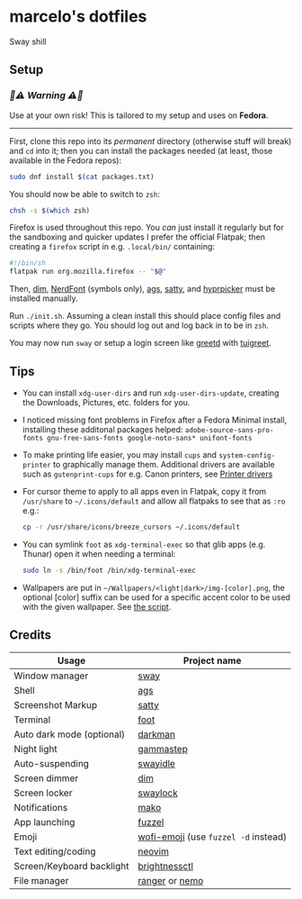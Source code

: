 # marcelo's dotfiles

Sway shill

## Setup

### _🚧⚠️ Warning ⚠️🚧_

Use at your own risk! This is tailored to my setup and uses on **Fedora**.

---

First, clone this repo into its _permanent_ directory (otherwise stuff will
break) and `cd` into it; then you can install the packages needed (at least,
those available in the Fedora repos):

```bash
sudo dnf install $(cat packages.txt)
```

You should now be able to switch to `zsh`:

```bash
chsh -s $(which zsh)
```

Firefox is used throughout this repo. You _can_ just install it regularly but
for the sandboxing and quicker updates I prefer the official Flatpak; then
creating a `firefox` script in e.g. `.local/bin/` containing:

```bash
#!/bin/sh
flatpak run org.mozilla.firefox -- "$@"
```

Then, [dim], [NerdFont] (symbols only), [ags], [satty], and [hyprpicker] must
be installed manually.

Run `./init.sh`. Assuming a clean install this should place config files and
scripts where they go. You should log out and log back in to be in `zsh`.

You may now run `sway` or setup a login screen like [greetd] with [tuigreet].

## Tips

- You can install `xdg-user-dirs` and run `xdg-user-dirs-update`, creating
  the Downloads, Pictures, etc. folders for you.
- I noticed missing font problems in Firefox after a Fedora Minimal
  install, installing these additonal packages helped:
  `adobe-source-sans-pro-fonts gnu-free-sans-fonts google-noto-sans*
unifont-fonts`
- To make printing life easier, you may install `cups` and
  `system-config-printer` to graphically manage them. Additional drivers are
  available such as `gutenprint-cups` for e.g. Canon printers, see
  [Printer drivers](https://wiki.archlinux.org/title/CUPS#Printer_drivers)
- For cursor theme to apply to all apps even in Flatpak, copy it from
  `/usr/share` to `~/.icons/default` and allow all flatpaks to see that as `:ro`
  e.g.:

  ```bash
  cp -r /usr/share/icons/breeze_cursors ~/.icons/default
  ```

- You can symlink `foot` as `xdg-terminal-exec` so that glib apps (e.g.
  Thunar) open it when needing a terminal:

  ```bash
  sudo ln -s /bin/foot /bin/xdg-terminal-exec
  ```

- Wallpapers are put in `~/Wallpapers/<light|dark>/img-[color].png`, the
  optional [color] suffix can be used for a specific accent color to be used
  with the given wallpaper. See
  [the script](./localshare/both-modes.d/accent_color.sh).

## Credits

| Usage                     | Project name                           |
| ------------------------- | -------------------------------------- |
| Window manager            | [sway]                                 |
| Shell                     | [ags]                                  |
| Screenshot Markup         | [satty]                                |
| Terminal                  | [foot]                                 |
| Auto dark mode (optional) | [darkman]                              |
| Night light               | [gammastep]                            |
| Auto-suspending           | [swayidle]                             |
| Screen dimmer             | [dim]                                  |
| Screen locker             | [swaylock]                             |
| Notifications             | [mako]                                 |
| App launching             | [fuzzel]                               |
| Emoji                     | [wofi-emoji] (use `fuzzel -d` instead) |
| Text editing/coding       | [neovim]                               |
| Screen/Keyboard backlight | [brightnessctl]                        |
| File manager              | [ranger] or [nemo]                     |

[hyprpicker]: https://github.com/hyprwm/hyprpicker
[NerdFont]: https://www.nerdfonts.com/font-downloads
[greetd]: https://wiki.archlinux.org/title/Greetd
[tuigreet]: https://github.com/apognu/tuigreet
[sway]: https://swaywm.org/
[ags]: https://github.com/Aylur/ags
[satty]: https://github.com/gabm/satty
[foot]: https://codeberg.org/dnkl/foot
[darkman]: https://gitlab.com/whynothugo/darkman
[gammastep]: https://gitlab.com/chinstrap/gammastep
[swayidle]: https://github.com/swaywm/swayidle
[dim]: https://github.com/marcelohdez/dim
[swaylock]: https://github.com/swaywm/swaylock
[mako]: https://github.com/emersion/mako
[fuzzel]: https://codeberg.org/dnkl/fuzzel
[wofi-emoji]: https://github.com/Zeioth/wofi-emoji
[neovim]: https://ranger.fm/
[brightnessctl]: https://github.com/Hummer12007/brightnessctl
[ranger]: https://github.com/linuxmint/nemo
[nemo]: https://github.com/linuxmint/nemo
